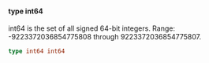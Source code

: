 #### type int64

int64 is the set of all signed 64-bit integers. Range:
-9223372036854775808 through 9223372036854775807.

```go
type int64 int64
```

